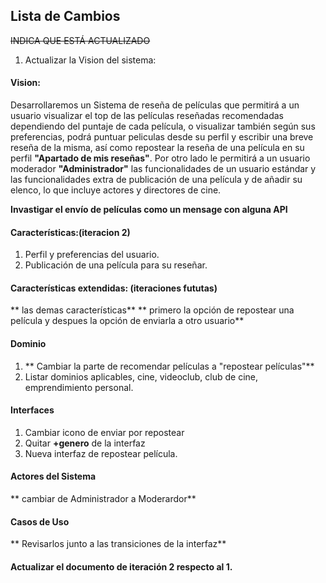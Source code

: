 ## Lista de Cambios

~~INDICA QUE ESTÁ ACTUALIZADO~~

1. Actualizar la Vision del sistema: 
#### Vision:
Desarrollaremos un Sistema de reseña de películas que permitirá a un usuario visualizar el top de las películas reseñadas recomendadas
dependiendo del puntaje  de cada película, o visualizar también según sus preferencias, podrá puntuar peliculas desde su perfil y 
escribir una breve reseña de la misma, así como repostear la reseña de una película en su perfil **"Apartado de mis reseñas"**. Por otro
lado le permitirá a un usuario moderador **"Administrador"** las funcionalidades de un usuario estándar y las funcionalidades extra
de publicación de una película y de añadir su elenco, lo que incluye actores y directores de cine.

**Invastigar el envío de películas como un mensage con alguna API**

#### Características:(iteracion 2)
1. Perfil y preferencias del usuario.
2. Publicación de una película para su reseñar.

#### Características extendidas: (iteraciones fututas)
 ** las demas características**
 ** primero la opción de repostear una película y despues la opción de enviarla a otro usuario**
 
#### Dominio 
1. ** Cambiar la parte de recomendar películas a "repostear películas"**
2. Listar dominios aplicables, cine, videoclub, club de cine, emprendimiento personal.

#### Interfaces
1. Cambiar icono de enviar por repostear
2. Quitar **+genero** de la interfaz
3. Nueva interfaz de repostear película.

#### Actores del Sistema
** cambiar de Administrador a Moderardor**

#### Casos de Uso
** Revisarlos junto a las transiciones de la interfaz**

#### Actualizar el documento de iteración 2 respecto al 1.
